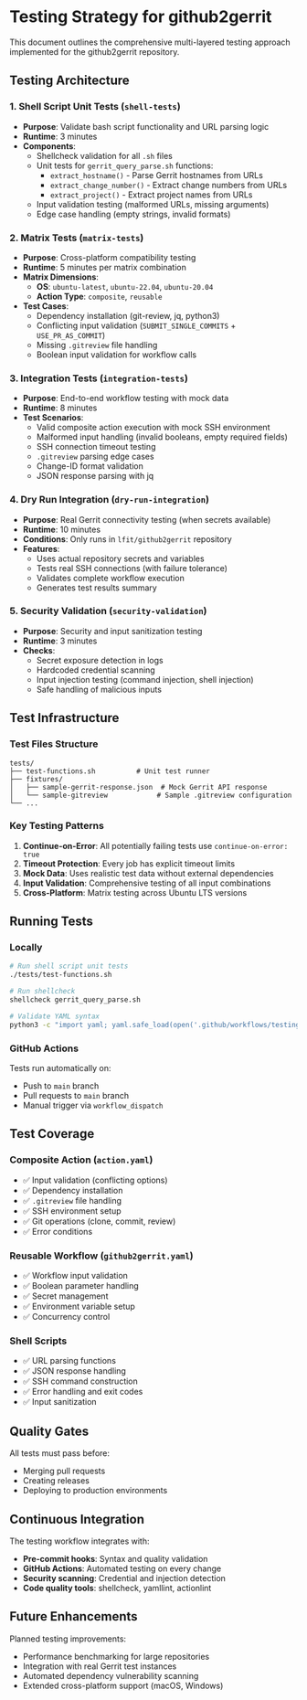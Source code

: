 <!--
SPDX-License-Identifier: Apache-2.0
SPDX-FileCopyrightText: 2024 The Linux Foundation
-->

# Testing Strategy for github2gerrit

This document outlines the comprehensive multi-layered testing approach implemented for the github2gerrit repository.

## Testing Architecture

### 1. Shell Script Unit Tests (`shell-tests`)

- **Purpose**: Validate bash script functionality and URL parsing logic
- **Runtime**: 3 minutes
- **Components**:
  - Shellcheck validation for all `.sh` files
  - Unit tests for `gerrit_query_parse.sh` functions:
    - `extract_hostname()` - Parse Gerrit hostnames from URLs
    - `extract_change_number()` - Extract change numbers from URLs
    - `extract_project()` - Extract project names from URLs
  - Input validation testing (malformed URLs, missing arguments)
  - Edge case handling (empty strings, invalid formats)

### 2. Matrix Tests (`matrix-tests`)

- **Purpose**: Cross-platform compatibility testing
- **Runtime**: 5 minutes per matrix combination
- **Matrix Dimensions**:
  - **OS**: `ubuntu-latest`, `ubuntu-22.04`, `ubuntu-20.04`
  - **Action Type**: `composite`, `reusable`
- **Test Cases**:
  - Dependency installation (git-review, jq, python3)
  - Conflicting input validation (`SUBMIT_SINGLE_COMMITS` + `USE_PR_AS_COMMIT`)
  - Missing `.gitreview` file handling
  - Boolean input validation for workflow calls

### 3. Integration Tests (`integration-tests`)

- **Purpose**: End-to-end workflow testing with mock data
- **Runtime**: 8 minutes
- **Test Scenarios**:
  - Valid composite action execution with mock SSH environment
  - Malformed input handling (invalid booleans, empty required fields)
  - SSH connection timeout testing
  - `.gitreview` parsing edge cases
  - Change-ID format validation
  - JSON response parsing with jq

### 4. Dry Run Integration (`dry-run-integration`)

- **Purpose**: Real Gerrit connectivity testing (when secrets available)
- **Runtime**: 10 minutes
- **Conditions**: Only runs in `lfit/github2gerrit` repository
- **Features**:
  - Uses actual repository secrets and variables
  - Tests real SSH connections (with failure tolerance)
  - Validates complete workflow execution
  - Generates test results summary

### 5. Security Validation (`security-validation`)

- **Purpose**: Security and input sanitization testing
- **Runtime**: 3 minutes
- **Checks**:
  - Secret exposure detection in logs
  - Hardcoded credential scanning
  - Input injection testing (command injection, shell injection)
  - Safe handling of malicious inputs

## Test Infrastructure

### Test Files Structure

```text
tests/
├── test-functions.sh          # Unit test runner
├── fixtures/
│   ├── sample-gerrit-response.json  # Mock Gerrit API response
│   └── sample-gitreview            # Sample .gitreview configuration
└── ...
```

### Key Testing Patterns

1. **Continue-on-Error**: All potentially failing tests use `continue-on-error: true`
2. **Timeout Protection**: Every job has explicit timeout limits
3. **Mock Data**: Uses realistic test data without external dependencies
4. **Input Validation**: Comprehensive testing of all input combinations
5. **Cross-Platform**: Matrix testing across Ubuntu LTS versions

## Running Tests

### Locally

```bash
# Run shell script unit tests
./tests/test-functions.sh

# Run shellcheck
shellcheck gerrit_query_parse.sh

# Validate YAML syntax
python3 -c "import yaml; yaml.safe_load(open('.github/workflows/testing.yaml'))"
```

### GitHub Actions

Tests run automatically on:

- Push to `main` branch
- Pull requests to `main` branch
- Manual trigger via `workflow_dispatch`

## Test Coverage

### Composite Action (`action.yaml`)

- ✅ Input validation (conflicting options)
- ✅ Dependency installation
- ✅ `.gitreview` file handling
- ✅ SSH environment setup
- ✅ Git operations (clone, commit, review)
- ✅ Error conditions

### Reusable Workflow (`github2gerrit.yaml`)

- ✅ Workflow input validation
- ✅ Boolean parameter handling
- ✅ Secret management
- ✅ Environment variable setup
- ✅ Concurrency control

### Shell Scripts

- ✅ URL parsing functions
- ✅ JSON response handling
- ✅ SSH command construction
- ✅ Error handling and exit codes
- ✅ Input sanitization

## Quality Gates

All tests must pass before:

- Merging pull requests
- Creating releases
- Deploying to production environments

## Continuous Integration

The testing workflow integrates with:

- **Pre-commit hooks**: Syntax and quality validation
- **GitHub Actions**: Automated testing on every change
- **Security scanning**: Credential and injection detection
- **Code quality tools**: shellcheck, yamllint, actionlint

## Future Enhancements

Planned testing improvements:

- Performance benchmarking for large repositories
- Integration with real Gerrit test instances
- Automated dependency vulnerability scanning
- Extended cross-platform support (macOS, Windows)
